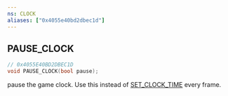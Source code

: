 ```yaml
---
ns: CLOCK
aliases: ["0x4055e40bd2dbec1d"]
---
```

## PAUSE_CLOCK

```c
// 0x4055E40BD2DBEC1D
void PAUSE_CLOCK(bool pause);
```

pause the game clock. Use this instead of [SET_CLOCK_TIME](#_0x47C3B5848C3E45D8) every frame.

